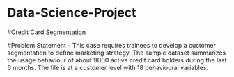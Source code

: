 # Data-Science-Project

#Credit Card Segmentation

#Problem Statement -
This case requires trainees to develop a customer segmentation to define
marketing strategy. The sample dataset summarizes the usage behaviour of about 9000
active credit card holders during the last 6 months. The file is at a customer level with
18 behavioural variables.


